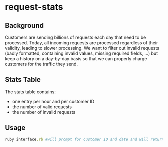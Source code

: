 # request-stats

## Background
Customers are sending billions of requests each day that need to be
processed. Today, all incoming requests are processed regardless of
their validity, leading to slower processing. We want to filter out
invalid requests (badly formatted, containing invalid values, missing
required fields, …) but keep a history on a day-by-day basis so that
we can properly charge customers for the traffic they send.

## Stats Table
 The stats table contains:
* one entry per hour and per customer ID
* the number of valid requests
* the number of invalid requests

## Usage
``` Ruby
ruby interface.rb #will prompt for customer ID and date and will return stats for a specific customer on a specific day 
```
